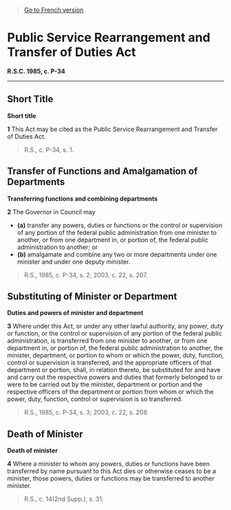 > [Go to French version](/fr/Lois/Lois%20révisées%20du%20Canada/P/P-34.md)

# Public Service Rearrangement and Transfer of Duties Act

**R.S.C. 1985, c. P-34**


----------



## Short Title



**Short title**

**1** This Act may be cited as the Public Service Rearrangement and Transfer of Duties Act.
> R.S., c. P-34, s. 1.





## Transfer of Functions and Amalgamation of Departments



**Transferring functions and combining departments**

**2** The Governor in Council may
- **(a)** transfer any powers, duties or functions or the control or supervision of any portion of the federal public administration from one minister to another, or from one department in, or portion of, the federal public administration to another; or
- **(b)** amalgamate and combine any two or more departments under one minister and under one deputy minister.
> R.S., 1985, c. P-34, s. 2; 2003, c. 22, s. 207.





## Substituting of Minister or Department



**Duties and powers of minister and department**

**3** Where under this Act, or under any other lawful authority, any power, duty or function, or the control or supervision of any portion of the federal public administration, is transferred from one minister to another, or from one department in, or portion of, the federal public administration to another, the minister, department, or portion to whom or which the power, duty, function, control or supervision is transferred, and the appropriate officers of that department or portion, shall, in relation thereto, be substituted for and have and carry out the respective powers and duties that formerly belonged to or were to be carried out by the minister, department or portion and the respective officers of the department or portion from whom or which the power, duty, function, control or supervision is so transferred.
> R.S., 1985, c. P-34, s. 3; 2003, c. 22, s. 208.





## Death of Minister



**Death of minister**

**4** Where a minister to whom any powers, duties or functions have been transferred by name pursuant to this Act dies or otherwise ceases to be a minister, those powers, duties or functions may be transferred to another minister.
> R.S., c. 14(2nd Supp.), s. 31.



